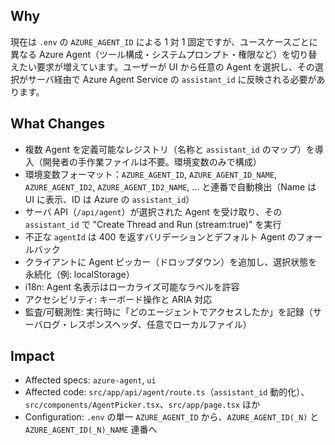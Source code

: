 ## Why
現在は `.env` の `AZURE_AGENT_ID` による 1 対 1 固定ですが、ユースケースごとに異なる Azure Agent（ツール構成・システムプロンプト・権限など）を切り替えたい要求が増えています。ユーザーが UI から任意の Agent を選択し、その選択がサーバ経由で Azure Agent Service の `assistant_id` に反映される必要があります。

## What Changes
- 複数 Agent を定義可能なレジストリ（名称と `assistant_id` のマップ）を導入（開発者の手作業ファイルは不要。環境変数のみで構成）
- 環境変数フォーマット：`AZURE_AGENT_ID`, `AZURE_AGENT_ID_NAME`, `AZURE_AGENT_ID2`, `AZURE_AGENT_ID2_NAME`, ... と連番で自動検出（Name は UI に表示、ID は Azure の `assistant_id`）
- サーバ API（`/api/agent`）が選択された Agent を受け取り、その `assistant_id` で "Create Thread and Run (stream:true)" を実行
- 不正な `agentId` は 400 を返すバリデーションとデフォルト Agent のフォールバック
- クライアントに Agent ピッカー（ドロップダウン）を追加し、選択状態を永続化（例: localStorage）
- i18n: Agent 名表示はローカライズ可能なラベルを許容
- アクセシビリティ: キーボード操作と ARIA 対応
- 監査/可観測性: 実行時に「どのエージェントでアクセスしたか」を記録（サーバログ・レスポンスヘッダ、任意でローカルファイル）

## Impact
- Affected specs: `azure-agent`, `ui`
- Affected code: `src/app/api/agent/route.ts`（`assistant_id` 動的化）、`src/components/AgentPicker.tsx`、`src/app/page.tsx` ほか
- Configuration: `.env` の単一 `AZURE_AGENT_ID` から、`AZURE_AGENT_ID(_N)` と `AZURE_AGENT_ID(_N)_NAME` 連番へ

